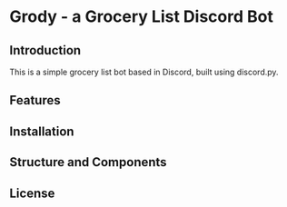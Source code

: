 # Grody - a Grocery List Discord Bot

## Introduction

This is a simple grocery list bot based in Discord, built using discord.py. 

## Features

## Installation

## Structure and Components

## License
